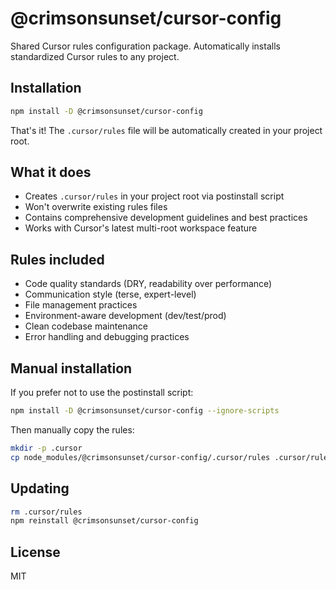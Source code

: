 # @crimsonsunset/cursor-config

Shared Cursor rules configuration package. Automatically installs standardized Cursor rules to any project.

## Installation

```bash
npm install -D @crimsonsunset/cursor-config
```

That's it! The `.cursor/rules` file will be automatically created in your project root.

## What it does

- Creates `.cursor/rules` in your project root via postinstall script
- Won't overwrite existing rules files
- Contains comprehensive development guidelines and best practices
- Works with Cursor's latest multi-root workspace feature

## Rules included

- Code quality standards (DRY, readability over performance)
- Communication style (terse, expert-level)
- File management practices
- Environment-aware development (dev/test/prod)
- Clean codebase maintenance
- Error handling and debugging practices

## Manual installation

If you prefer not to use the postinstall script:

```bash
npm install -D @crimsonsunset/cursor-config --ignore-scripts
```

Then manually copy the rules:
```bash
mkdir -p .cursor
cp node_modules/@crimsonsunset/cursor-config/.cursor/rules .cursor/rules
```

## Updating

```bash
rm .cursor/rules
npm reinstall @crimsonsunset/cursor-config
```

## License

MIT 